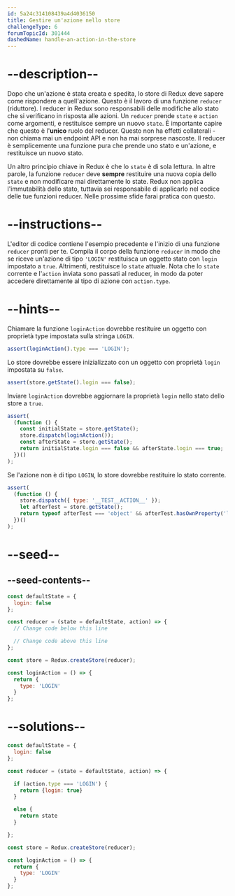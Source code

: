```yaml
---
id: 5a24c314108439a4d4036150
title: Gestire un'azione nello store
challengeType: 6
forumTopicId: 301444
dashedName: handle-an-action-in-the-store
---
```


# --description--

Dopo che un'azione è stata creata e spedita, lo store di Redux deve sapere come rispondere a quell'azione. Questo è il lavoro di una funzione `reducer` (riduttore). I reducer in Redux sono responsabili delle modifiche allo stato che si verificano in risposta alle azioni. Un `reducer` prende `state` e `action` come argomenti, e restituisce sempre un nuovo `state`. È importante capire che questo è l'**unico** ruolo del reducer. Questo non ha effetti collaterali - non chiama mai un endpoint API e non ha mai sorprese nascoste. Il reducer è semplicemente una funzione pura che prende uno stato e un'azione, e restituisce un nuovo stato.

Un altro principio chiave in Redux è che lo `state` è di sola lettura. In altre parole, la funzione `reducer` deve **sempre** restituire una nuova copia dello `state` e non modificare mai direttamente lo state. Redux non applica l'immutabilità dello stato, tuttavia sei responsabile di applicarlo nel codice delle tue funzioni reducer. Nelle prossime sfide farai pratica con questo.

# --instructions--

L'editor di codice contiene l'esempio precedente e l'inizio di una funzione `reducer` pronti per te. Compila il corpo della funzione `reducer` in modo che se riceve un'azione di tipo `'LOGIN'` restituisca un oggetto stato con `login` impostato a `true`. Altrimenti, restituisce lo `state` attuale. Nota che lo `state` corrente e l'`action` inviata sono passati al reducer, in modo da poter accedere direttamente al tipo di azione con `action.type`.

# --hints--

Chiamare la funzione `loginAction` dovrebbe restituire un oggetto con proprietà type impostata sulla stringa `LOGIN`.

```js
assert(loginAction().type === 'LOGIN');
```

Lo store dovrebbe essere inizializzato con un oggetto con proprietà `login` impostata su `false`.

```js
assert(store.getState().login === false);
```

Inviare `loginAction` dovrebbe aggiornare la proprietà `login` nello stato dello store a `true`.

```js
assert(
  (function () {
    const initialState = store.getState();
    store.dispatch(loginAction());
    const afterState = store.getState();
    return initialState.login === false && afterState.login === true;
  })()
);
```

Se l'azione non è di tipo `LOGIN`, lo store dovrebbe restituire lo stato corrente.

```js
assert(
  (function () {
    store.dispatch({ type: '__TEST__ACTION__' });
    let afterTest = store.getState();
    return typeof afterTest === 'object' && afterTest.hasOwnProperty('login');
  })()
);
```

# --seed--

## --seed-contents--

```js
const defaultState = {
  login: false
};

const reducer = (state = defaultState, action) => {
  // Change code below this line

  // Change code above this line
};

const store = Redux.createStore(reducer);

const loginAction = () => {
  return {
    type: 'LOGIN'
  }
};
```

# --solutions--

```js
const defaultState = {
  login: false
};

const reducer = (state = defaultState, action) => {

  if (action.type === 'LOGIN') {
    return {login: true}
  }

  else {
    return state
  }

};

const store = Redux.createStore(reducer);

const loginAction = () => {
  return {
    type: 'LOGIN'
  }
};
```
